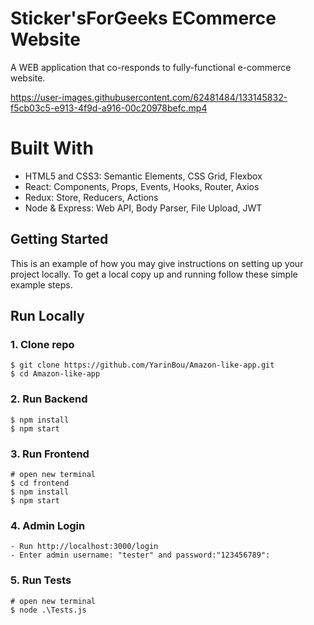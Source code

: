 ﻿# Sticker'sForGeeks ECommerce Website

A WEB application that co-responds to fully-functional e-commerce website.</br>


https://user-images.githubusercontent.com/62481484/133145832-f5cb03c5-e913-4f9d-a916-00c20978befc.mp4

# Built With

- HTML5 and CSS3: Semantic Elements, CSS Grid, Flexbox
- React: Components, Props, Events, Hooks, Router, Axios
- Redux: Store, Reducers, Actions
- Node & Express: Web API, Body Parser, File Upload, JWT

<!-- GETTING STARTED -->

## Getting Started

This is an example of how you may give instructions on setting up your project locally.
To get a local copy up and running follow these simple example steps.

## Run Locally

### 1. Clone repo

```
$ git clone https://github.com/YarinBou/Amazon-like-app.git
$ cd Amazon-like-app
```

### 2. Run Backend

```
$ npm install
$ npm start
```

### 3. Run Frontend

```
# open new terminal
$ cd frontend
$ npm install
$ npm start
```

### 4. Admin Login

```
- Run http://localhost:3000/login
- Enter admin username: "tester" and password:"123456789":
```

### 5. Run Tests

```
# open new terminal
$ node .\Tests.js
```

